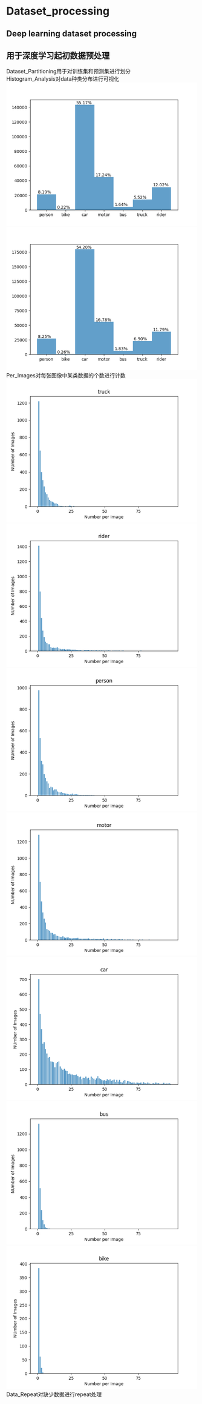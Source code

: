 # Dataset_processing
## Deep learning dataset processing
## 用于深度学习起初数据预处理

Dataset_Partitioning用于对训练集和预测集进行划分  
Histogram_Analysis对data种类分布进行可视化  
![Image text](https://github.com/zhangx297/Dataset_processing/blob/main/%E7%9B%B4%E6%96%B9%E5%9B%BE.png) 
![Image text](https://github.com/zhangx297/Dataset_processing/blob/main/%E6%96%B0%E7%9B%B4%E6%96%B9%E5%9B%BE.png)  
Per_Images对每张图像中某类数据的个数进行计数  
![Image text](https://github.com/zhangx297/Dataset_processing/blob/main/truck.png)  
![Image text](https://github.com/zhangx297/Dataset_processing/blob/main/rider.png)  
![Image text](https://github.com/zhangx297/Dataset_processing/blob/main/person.png)
![Image text](https://github.com/zhangx297/Dataset_processing/blob/main/motor.png)
![Image text](https://github.com/zhangx297/Dataset_processing/blob/main/car.png)
![Image text](https://github.com/zhangx297/Dataset_processing/blob/main/bus.png)
![Image text](https://github.com/zhangx297/Dataset_processing/blob/main/bike.png)
Data_Repeat对缺少数据进行repeat处理  
